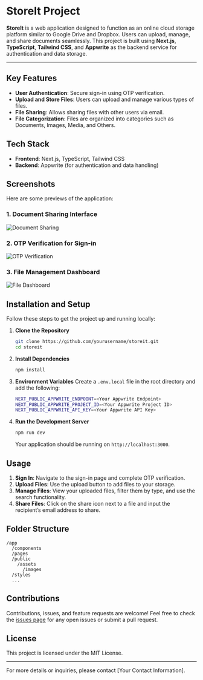 # StoreIt Project

**StoreIt** is a web application designed to function as an online cloud storage platform similar to Google Drive and Dropbox. Users can upload, manage, and share documents seamlessly. This project is built using **Next.js**, **TypeScript**, **Tailwind CSS**, and **Appwrite** as the backend service for authentication and data storage.

---

## Key Features
- **User Authentication**: Secure sign-in using OTP verification.
- **Upload and Store Files**: Users can upload and manage various types of files.
- **File Sharing**: Allows sharing files with other users via email.
- **File Categorization**: Files are organized into categories such as Documents, Images, Media, and Others.

## Tech Stack
- **Frontend**: Next.js, TypeScript, Tailwind CSS
- **Backend**: Appwrite (for authentication and data handling)

## Screenshots
Here are some previews of the application:

### 1. Document Sharing Interface
![Document Sharing](/app/assets/images/document-sharing.png)

### 2. OTP Verification for Sign-in
![OTP Verification](/app/assets/images/otp-verification.png)

### 3. File Management Dashboard
![File Dashboard](/app/assets/images/file-dashboard.png)

## Installation and Setup
Follow these steps to get the project up and running locally:

1. **Clone the Repository**
   ```bash
   git clone https://github.com/yourusername/storeit.git
   cd storeit
   ```

2. **Install Dependencies**
   ```bash
   npm install
   ```

3. **Environment Variables**
   Create a `.env.local` file in the root directory and add the following:
   ```bash
   NEXT_PUBLIC_APPWRITE_ENDPOINT=<Your Appwrite Endpoint>
   NEXT_PUBLIC_APPWRITE_PROJECT_ID=<Your Appwrite Project ID>
   NEXT_PUBLIC_APPWRITE_API_KEY=<Your Appwrite API Key>
   ```

4. **Run the Development Server**
   ```bash
   npm run dev
   ```
   Your application should be running on `http://localhost:3000`.

## Usage
1. **Sign In**: Navigate to the sign-in page and complete OTP verification.
2. **Upload Files**: Use the upload button to add files to your storage.
3. **Manage Files**: View your uploaded files, filter them by type, and use the search functionality.
4. **Share Files**: Click on the share icon next to a file and input the recipient’s email address to share.

## Folder Structure
```
/app
  /components
  /pages
  /public
    /assets
      /images
  /styles
  ...
```

## Contributions
Contributions, issues, and feature requests are welcome! Feel free to check the [issues page](https://github.com/yourusername/storeit/issues) for any open issues or submit a pull request.

## License
This project is licensed under the MIT License.

---

For more details or inquiries, please contact [Your Contact Information].
